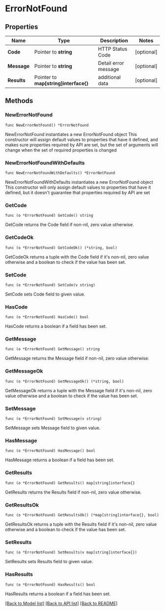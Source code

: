 # ErrorNotFound

## Properties

Name | Type | Description | Notes
------------ | ------------- | ------------- | -------------
**Code** | Pointer to **string** | HTTP Status Code | [optional] 
**Message** | Pointer to **string** | Detail error message | [optional] 
**Results** | Pointer to **map[string]interface{}** | additional data | [optional] 

## Methods

### NewErrorNotFound

`func NewErrorNotFound() *ErrorNotFound`

NewErrorNotFound instantiates a new ErrorNotFound object
This constructor will assign default values to properties that have it defined,
and makes sure properties required by API are set, but the set of arguments
will change when the set of required properties is changed

### NewErrorNotFoundWithDefaults

`func NewErrorNotFoundWithDefaults() *ErrorNotFound`

NewErrorNotFoundWithDefaults instantiates a new ErrorNotFound object
This constructor will only assign default values to properties that have it defined,
but it doesn't guarantee that properties required by API are set

### GetCode

`func (o *ErrorNotFound) GetCode() string`

GetCode returns the Code field if non-nil, zero value otherwise.

### GetCodeOk

`func (o *ErrorNotFound) GetCodeOk() (*string, bool)`

GetCodeOk returns a tuple with the Code field if it's non-nil, zero value otherwise
and a boolean to check if the value has been set.

### SetCode

`func (o *ErrorNotFound) SetCode(v string)`

SetCode sets Code field to given value.

### HasCode

`func (o *ErrorNotFound) HasCode() bool`

HasCode returns a boolean if a field has been set.

### GetMessage

`func (o *ErrorNotFound) GetMessage() string`

GetMessage returns the Message field if non-nil, zero value otherwise.

### GetMessageOk

`func (o *ErrorNotFound) GetMessageOk() (*string, bool)`

GetMessageOk returns a tuple with the Message field if it's non-nil, zero value otherwise
and a boolean to check if the value has been set.

### SetMessage

`func (o *ErrorNotFound) SetMessage(v string)`

SetMessage sets Message field to given value.

### HasMessage

`func (o *ErrorNotFound) HasMessage() bool`

HasMessage returns a boolean if a field has been set.

### GetResults

`func (o *ErrorNotFound) GetResults() map[string]interface{}`

GetResults returns the Results field if non-nil, zero value otherwise.

### GetResultsOk

`func (o *ErrorNotFound) GetResultsOk() (*map[string]interface{}, bool)`

GetResultsOk returns a tuple with the Results field if it's non-nil, zero value otherwise
and a boolean to check if the value has been set.

### SetResults

`func (o *ErrorNotFound) SetResults(v map[string]interface{})`

SetResults sets Results field to given value.

### HasResults

`func (o *ErrorNotFound) HasResults() bool`

HasResults returns a boolean if a field has been set.


[[Back to Model list]](../README.md#documentation-for-models) [[Back to API list]](../README.md#documentation-for-api-endpoints) [[Back to README]](../README.md)


